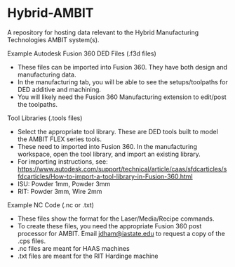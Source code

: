 # Hybrid-AMBIT
A repository for hosting data relevant to the Hybrid Manufacturing Technologies AMBIT system(s).


Example Autodesk Fusion 360 DED Files (.f3d files)
 - These files can be imported into Fusion 360. They have both design and manufacturing data.
 - In the manufacturing tab, you will be able to see the setups/toolpaths for DED additive and machining.
 - You will likely need the Fusion 360 Manufacturing extension to edit/post the toolpaths.
   
Tool Libraries (.tools files)
 - Select the appropriate tool library. These are DED tools built to model the AMBIT FLEX series tools.
 - These need to imported into Fusion 360. In the manufacturing workspace, open the tool library, and import an existing library.
 - For importing instructions, see: https://www.autodesk.com/support/technical/article/caas/sfdcarticles/sfdcarticles/How-to-import-a-tool-library-in-Fusion-360.html
 - ISU: Powder 1mm, Powder 3mm
 - RIT: Powder 3mm, Wire 2mm

Example NC Code (.nc or .txt)
 - These files show the format for the Laser/Media/Recipe commands.
 - To create these files, you need the appropriate Fusion 360 post processor for AMBIT. Email jdham@iastate.edu to request a copy of the .cps files.
 - .nc files are meant for HAAS machines
 - .txt files are meant for the RIT Hardinge machine
